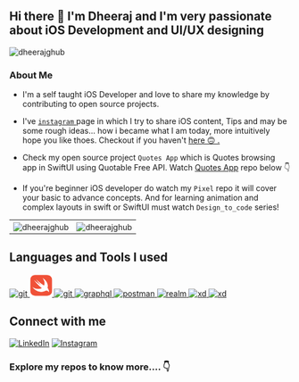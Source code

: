 ## Hi there 👋  I'm Dheeraj and I'm very passionate about iOS Development and UI/UX designing 

<p align="left"> <img src="https://komarev.com/ghpvc/?username=dheerajghub&label=Profile%20views&color=0e75b6&style=flat" alt="dheerajghub" /> </p>

### About Me 

- I'm a self taught iOS Developer and love to share my knowledge by contributing to open source projects.

- I've <a href="https://www.instagram.com/dheeraj.iosdev"> `` instagram `` </a> page in which I try to share iOS content, Tips and may be some rough ideas... how i became what I am today, more intuitively hope you like thoes. Checkout if you haven't <a href="https://www.instagram.com/dheeraj.iosdev"> here 🙃 .</a>

- Check my open source project `` Quotes App `` which is Quotes browsing app in SwiftUI using Quotable Free API. Watch <a href="https://github.com/dheerajghub/Quotes-App">Quotes App</a> repo below 👇

- If you're beginner iOS developer do watch my `Pixel` repo it will cover your basic to advance concepts. And for learning animation and complex layouts in swift or SwiftUI must watch `Design_to_code` series! 


<table cellspacing="0" cellpadding="0" style="border:none;">
  <tr>
    <td>
      <img align="center" src="https://github-readme-stats.vercel.app/api?username=dheerajghub&show_icons=true&locale=en" alt="dheerajghub" />
    </td>
    <td>
      <img align="center" src="https://github-readme-streak-stats.herokuapp.com/?user=dheerajghub&" alt="dheerajghub" />
    </td>
   </tr>
</table>

<!-- <p align="center">
  <img src="https://activity-graph.herokuapp.com/graph?username=dheerajghub&theme=react-dark&bg_color=003140&hide_border=true" width="100%"/>
  <img src="https://github-profile-trophy.vercel.app/?username=dheerajghub&theme=flat&column=7&margin-w=10" alt="logo" height="160" />
</p> -->

## Languages and Tools I used
<p align="left"> 
  <a href="" target="_blank"> <img src="https://www.vectorlogo.zone/logos/apple_xcode/apple_xcode-icon.svg" alt="git" width="40" height="40"/> </a> 
  <a href="https://developer.apple.com/swift/" target="_blank"> <img src="https://raw.githubusercontent.com/devicons/devicon/master/icons/swift/swift-original.svg" alt="swift" width="40" height="40"/> </a>
  <a href="https://git-scm.com/" target="_blank"> <img src="https://www.vectorlogo.zone/logos/git-scm/git-scm-icon.svg" alt="git" width="40" height="40"/> </a> 
  <a href="https://graphql.org" target="_blank"> <img src="https://www.vectorlogo.zone/logos/graphql/graphql-icon.svg" alt="graphql" width="40" height="40"/> </a> 
  <a href="https://postman.com" target="_blank"> <img src="https://www.vectorlogo.zone/logos/getpostman/getpostman-icon.svg" alt="postman" width="40" height="40"/> </a> 
  <a href="https://realm.io/" target="_blank"> <img src="https://raw.githubusercontent.com/bestofjs/bestofjs-webui/8665e8c267a0215f3159df28b33c365198101df5/public/logos/realm.svg" alt="realm" width="40" height="40"/> </a> 
  <a href="https://www.adobe.com/products/xd.html" target="_blank"> <img src="https://cdn.worldvectorlogo.com/logos/adobe-xd.svg" alt="xd" width="40" height="40"/> </a>
  <a href="https://www.atlassian.com/software/jira/" target="_blank"> <img src="https://www.vectorlogo.zone/logos/atlassian_jira/atlassian_jira-icon.svg" alt="xd" width="40" height="40"/> </a>
  
</p>
  
## Connect with me
[![LinkedIn](https://img.shields.io/badge/linkedin-%230077B5.svg?style=for-the-badge&logo=linkedin&logoColor=white)](https://linkedin.com/in/dheerajin) [![Instagram](https://img.shields.io/badge/Instagram-%23E4405F.svg?style=for-the-badge&logo=Instagram&logoColor=white)](https://instagram.com/dheeraj.iosdev) 

<!-- <p align="left">
<a href="https://linkedin.com/in/dheerajin" target="blank"><img align="center" src="https://raw.githubusercontent.com/rahuldkjain/github-profile-readme-generator/master/src/images/icons/Social/linked-in-alt.svg" alt="dheerajin" height="30" width="40" /></a>
<a href="https://instagram.com/dheeraj.iosdev" target="blank"><img align="center" src="https://raw.githubusercontent.com/rahuldkjain/github-profile-readme-generator/master/src/images/icons/Social/instagram.svg" alt="dheeraj.iosdev" height="30" width="40" /></a>
</p> -->

### Explore my repos to know more.... 👇
